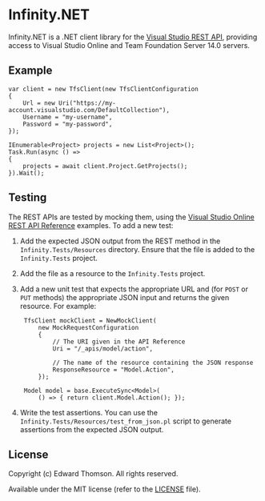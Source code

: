 # Infinity.NET

Infinity.NET is a .NET client library for the [Visual Studio REST API][0],
providing access to Visual Studio Online and Team Foundation Server 14.0
servers.

[0]: http://www.visualstudio.com/en-us/integrate/reference/reference-vso-overview-vsi.aspx

## Example

    var client = new TfsClient(new TfsClientConfiguration
    {
        Url = new Uri("https://my-account.visualstudio.com/DefaultCollection"),
        Username = "my-username",
        Password = "my-password",
    });
    
    IEnumerable<Project> projects = new List<Project>();
    Task.Run(async () =>
    {
        projects = await client.Project.GetProjects();
    }).Wait();

## Testing

The REST APIs are tested by mocking them, using the [Visual Studio
Online REST API Reference][1] examples.  To add a new test:

1. Add the expected JSON output from the REST method in the
   `Infinity.Tests/Resources` directory.  Ensure that the file is
   added to the `Infinity.Tests` project.
2. Add the file as a resource to the `Infinity.Tests` project.
3. Add a new unit test that expects the appropriate URL and (for `POST`
   or `PUT` methods) the appropriate JSON input and returns the given
   resource.  For example:

        TfsClient mockClient = NewMockClient(
            new MockRequestConfiguration
            {
                // The URI given in the API Reference
                Uri = "/_apis/model/action",

                // The name of the resource containing the JSON response
                ResponseResource = "Model.Action",
            });

        Model model = base.ExecuteSync<Model>(
            () => { return client.Model.Action(); });

4. Write the test assertions.  You can use the
   `Infinity.Tests/Resources/test_from_json.pl` script to generate
   assertions from the expected JSON output.

## License

Copyright (c) Edward Thomson.  All rights reserved.

Available under the MIT license (refer to the [LICENSE][2] file).

[1]: http://www.visualstudio.com/integrate/reference/reference-vso-overview-vsi
[2]: https://github.com/ethomson/infinity.net/blob/master/LICENSE

